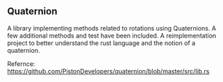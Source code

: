 Quaternion
---

A library implementing methods related to rotations using Quaternions. A few
additional methods and test have been included. A reimplementation project to
better understand the rust language and the notion of a quaternion.

Refernce: https://github.com/PistonDevelopers/quaternion/blob/master/src/lib.rs
